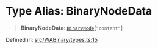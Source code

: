 # Type Alias: BinaryNodeData

> **BinaryNodeData**: [`BinaryNode`](BinaryNode.md)\[`"content"`\]

Defined in: [src/WABinary/types.ts:15](https://github.com/Fokusdotid/bail/blob/dad8cbc7bd41e0c17126095b0fc017b92c3d85cf/src/WABinary/types.ts#L15)
